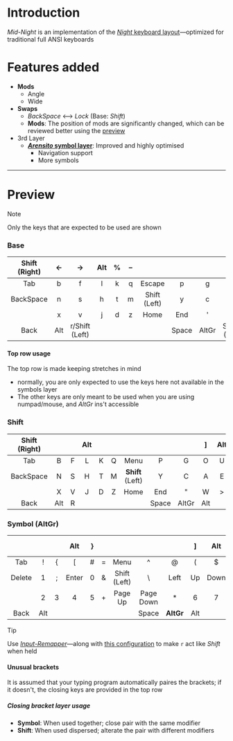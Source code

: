 [night]: https://www.valorance.org/night/ "*Night* is an efficiency focused layout with specific targets for comfort. It differs from traditional layouts in using the letter R on the left thumb."

# Introduction
*Mid-Night* is an implementation of the [*Night* keyboard layout][night]—optimized for traditional full ANSI keyboards

# Features added
- **Mods**
    * Angle
    * Wide
- **Swaps**
    * *BackSpace* ⟷ *Lock* (Base: *Shift*)
    * **Mods**: The position of mods are significantly changed, which can be reviewed better using the [preview](#preview)
- 3rd Layer
    * **[*Arensito* symbol layer](https://www.pvv.org/~hakonhal/main.cgi/keyboard "The homepage for the *Arensito* layout")**: Improved and highly optimised
        - Navigation support
        - More symbols

--- 

# Preview
> [!NOTE]
> Only the keys that are expected to be used are shown  

### Base
| Shift (Right) | ← | → | Alt | % | – | | | | — | Alt | \| | • | Shift-Lock |
|:---:|:---:|:---:|:---:|:---:|:---:|:---:|:---:|:---:|:---:|:---:|:---:|:---:|:---:|
| Tab | b | f | l | k | q | Escape | p | g | o | u | . | : | Insert |
| BackSpace | n | s | h | t | m | Shift (Left) | y | c | a | e | i | ? | |
| | x | v | j | d | z | Home | End | ' | w | / | - | , | |
| Back | Alt | r/Shift (Left) | | | | | Space | AltGr | Super (Left) | | | Forward | |
#### Top row usage
The top row is made keeping stretches in mind
- normally, you are only expected to use the keys here not available in the symbols layer
- The other keys are only meant to be used when you are using numpad/mouse, and *AltGr* ins't accessible
### Shift
| **Shift** (Right) | | | Alt | | | | | | ] | Alt | ) | | **Shift-Lock** |
|:---:|:---:|:---:|:---:|:---:|:---:|:---:|:---:|:---:|:---:|:---:|:---:|:---:|:---:|
| Tab | B | F | L | K | Q | Menu | P | G | O | U | | ~ | |
| BackSpace | N | S | H | T | M | **Shift** (Left) | Y | C | A | E | I | | | |
| | X | V | J | D | Z | Home | End | " | W | > | _ | < | |
| Back | Alt | R | | | | | Space | AltGr | Alt | | | | Forward |

### Symbol (AltGr)
| | | | Alt | } | | | | | ] | Alt | ) | | Caps-Lock |
|:---:|:---:|:---:|:---:|:---:|:---:|:---:|:---:|:---:|:---:|:---:|:---:|:---:|:---:|
| Tab | ! | { | [ | # | = | Menu | ^ | @ | ( | $ | ` | | |
| Delete | 1 | ; | Enter | 0 | & | Shift (Left) | \ | Left | Up | Down | Right | | |
| | 2 | 3 | 4 | 5 | + | Page Up | Page Down | * | 6 | 7 | 8 | 9 | |
| Back | Alt | | | | | | Space | **AltGr** | Alt | | | Forward | |

> [!TIP]
> Use [*Input-Remapper*](https://github.com/sezanzeb/input-remapper)—along with [this configuration](./input-remapper-config.md) to make `r` act like *Shift* when held

#### Unusual brackets
It is assumed that your typing program automatically paires the brackets; if it doesn't, the closing keys are provided in the top row
##### Closing bracket layer usage
- **Symbol**: When used together; close pair with the same modifier
- **Shift**: When used dispersed; alterate the pair with different modifiers 
